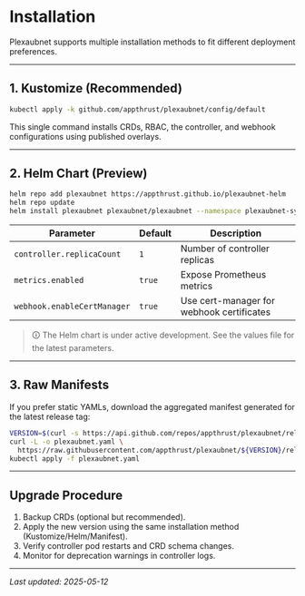 # Installation

Plexaubnet supports multiple installation methods to fit different deployment preferences.

---

## 1. Kustomize (Recommended)

```bash
kubectl apply -k github.com/appthrust/plexaubnet/config/default
```

This single command installs CRDs, RBAC, the controller, and webhook configurations using published overlays.

---

## 2. Helm Chart (Preview)

```bash
helm repo add plexaubnet https://appthrust.github.io/plexaubnet-helm
helm repo update
helm install plexaubnet plexaubnet/plexaubnet --namespace plexaubnet-system --create-namespace
```

| Parameter | Default | Description |
|-----------|---------|-------------|
| `controller.replicaCount` | `1` | Number of controller replicas |
| `metrics.enabled` | `true` | Expose Prometheus metrics |
| `webhook.enableCertManager` | `true` | Use cert-manager for webhook certificates |

> 🛈 The Helm chart is under active development. See the values file for the latest parameters.

---

## 3. Raw Manifests

If you prefer static YAMLs, download the aggregated manifest generated for the latest release tag:

```bash
VERSION=$(curl -s https://api.github.com/repos/appthrust/plexaubnet/releases/latest | jq -r .tag_name)
curl -L -o plexaubnet.yaml \
  https://raw.githubusercontent.com/appthrust/plexaubnet/${VERSION}/release/plexaubnet.yaml
kubectl apply -f plexaubnet.yaml
```

---

## Upgrade Procedure

1. Backup CRDs (optional but recommended).
2. Apply the new version using the same installation method (Kustomize/Helm/Manifest).
3. Verify controller pod restarts and CRD schema changes.
4. Monitor for deprecation warnings in controller logs.

---

_Last updated: 2025-05-12_ 